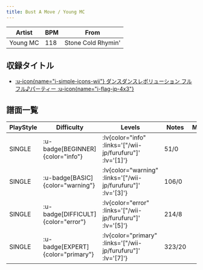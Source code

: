 ```yaml
---
title: Bust A Move / Young MC
---
```


|Artist|BPM|From|
|------|---|----|
|Young MC|118|Stone Cold Rhymin'|

## 収録タイトル

- [ :u-icon{name="i-simple-icons-wii"} ダンスダンスレボリューション フルフル♪パーティー :u-icon{name="i-flag-jp-4x3"} ](/wii-jp/furufuru)

## 譜面一覧

|PlayStyle|Difficulty|Levels|Notes|Movie|
|---------|----------|------|-----|-----|
|SINGLE| :u-badge[BEGINNER]{color="info"} | :lv{color="info" :links='["/wii-jp/furufuru"]' :lv='[1]'} |51/0||
|SINGLE| :u-badge[BASIC]{color="warning"} | :lv{color="warning" :links='["/wii-jp/furufuru"]' :lv='[3]'} |106/0||
|SINGLE| :u-badge[DIFFICULT]{color="error"} | :lv{color="error" :links='["/wii-jp/furufuru"]' :lv='[5]'} |214/8||
|SINGLE| :u-badge[EXPERT]{color="primary"} | :lv{color="primary" :links='["/wii-jp/furufuru"]' :lv='[7]'} |323/20||
